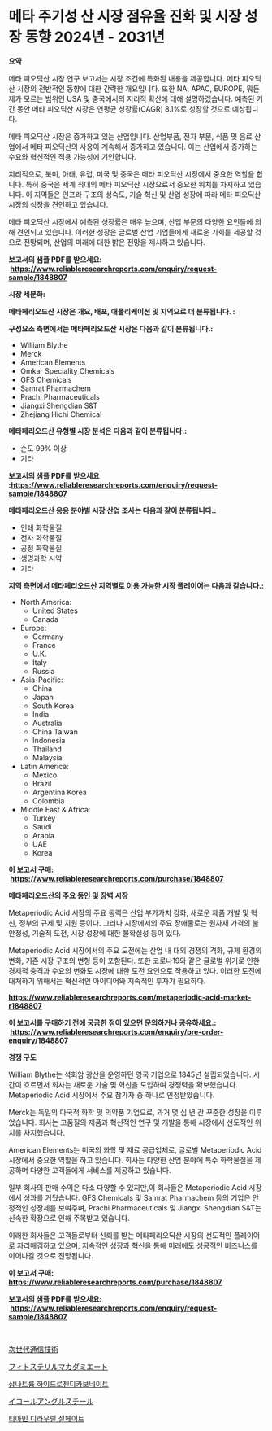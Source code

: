 <p><h1>메타 주기성 산 시장 점유율 진화 및 시장 성장 동향 2024년 - 2031년</h1></p><p><strong>요약</strong></p>
<p><p>메타 피오딕산 시장 연구 보고서는 시장 조건에 특화된 내용을 제공합니다. 메타 피오딕산 시장의 전반적인 동향에 대한 간략한 개요입니다. 또한 NA, APAC, EUROPE, 뭐든 제가 모르는 범위인 USA 및 중국에서의 지리적 확산에 대해 설명하겠습니다. 예측된 기간 동안 메타 피오딕산 시장은 연평균 성장률(CAGR) 8.1%로 성장할 것으로 예상됩니다.</p><p>메타 피오딕산 시장은 증가하고 있는 산업입니다. 산업부품, 전자 부문, 식품 및 음료 산업에서 메타 피오딕산의 사용이 계속해서 증가하고 있습니다. 이는 산업에서 증가하는 수요와 혁신적인 적용 가능성에 기인합니다.</p><p>지리적으로, 북미, 아태, 유럽, 미국 및 중국은 메타 피오딕산 시장에서 중요한 역할을 합니다. 특히 중국은 세계 최대의 메타 피오딕산 시장으로서 중요한 위치를 차지하고 있습니다. 이 지역들은 인프라 구조의 성숙도, 기술 혁신 및 산업 성장에 따라 메타 피오딕산 시장의 성장을 견인하고 있습니다.</p><p>메타 피오딕산 시장에서 예측된 성장률은 매우 높으며, 산업 부문의 다양한 요인들에 의해 견인되고 있습니다. 이러한 성장은 글로벌 산업 기업들에게 새로운 기회를 제공할 것으로 전망되며, 산업의 미래에 대한 밝은 전망을 제시하고 있습니다.</p></p>
<p><strong>보고서의 샘플 PDF를 받으세요: &nbsp;<a href="https://www.reliableresearchreports.com/enquiry/request-sample/1848807">https://www.reliableresearchreports.com/enquiry/request-sample/1848807</a></strong></p>
<p><strong>시장 세분화:</strong></p>
<p><strong> 메타페리오드산 시장은 개요, 배포, 애플리케이션 및 지역으로 더 분류됩니다. :</strong></p>
<p><strong>구성요소 측면에서는 메타페리오드산 시장은 다음과 같이 분류됩니다.:</strong></p>
<p><ul><li>William Blythe</li><li>Merck</li><li>American Elements</li><li>Omkar Speciality Chemicals</li><li>GFS Chemicals</li><li>Samrat Pharmachem</li><li>Prachi Pharmaceuticals</li><li>Jiangxi Shengdian S&T</li><li>Zhejiang Hichi Chemical</li></ul></p>
<p><strong> 메타페리오드산 유형별 시장 분석은 다음과 같이 분류됩니다.:</strong></p>
<p><ul><li>순도 99% 이상</li><li>기타</li></ul></p>
<p><strong>보고서의 샘플 PDF를 받으세요 :<a href="https://www.reliableresearchreports.com/enquiry/request-sample/1848807">https://www.reliableresearchreports.com/enquiry/request-sample/1848807</a></strong></p>
<p><strong> 메타페리오드산 응용 분야별 시장 산업 조사는 다음과 같이 분류됩니다.:</strong></p>
<p><ul><li>인쇄 화학물질</li><li>전자 화학물질</li><li>공정 화학물질</li><li>생명과학 시약</li><li>기타</li></ul></p>
<p><strong>지역 측면에서 메타페리오드산 지역별로 이용 가능한 시장 플레이어는 다음과 같습니다.:</strong></p>
<p><ul>
    <li>
        North America:
        <ul>
            <li>United States</li>
            <li>Canada</li>
        </ul>
    </li>
    <li>
        Europe:
        <ul>
            <li>Germany</li>
            <li>France</li>
            <li>U.K.</li>
            <li>Italy</li>
            <li>Russia</li>
        </ul>
    </li>
    <li>
        Asia-Pacific:
        <ul>
            <li>China</li>
            <li>Japan</li>
            <li>South Korea</li>
            <li>India</li>
            <li>Australia</li>
            <li>China Taiwan</li>
            <li>Indonesia</li>
            <li>Thailand</li>
            <li>Malaysia</li>
        </ul>
    </li>
    <li>
        Latin America:
        <ul>
            <li>Mexico</li>
            <li>Brazil</li>
            <li>Argentina Korea</li>
            <li>Colombia</li>
        </ul>
    </li>
    <li>
        Middle East & Africa:
        <ul>
            <li>Turkey</li>
            <li>Saudi</li>
            <li>Arabia</li>
            <li>UAE</li>
            <li>Korea</li>
        </ul>
    </li>
    </ul></p>
<p><strong>이 보고서 구매: &nbsp;<a href="https://www.reliableresearchreports.com/purchase/1848807">https://www.reliableresearchreports.com/purchase/1848807</a></strong></p>
<p><strong>메타페리오드산의 주요 동인 및 장벽 시장</strong></p>
<p><p>Metaperiodic Acid 시장의 주요 동력은 산업 부가가치 강화, 새로운 제품 개발 및 혁신, 정부의 규제 및 지원 등이다. 그러나 시장에서의 주요 장애물로는 원자재 가격의 불안정성, 기술적 도전, 시장 성장에 대한 불확실성 등이 있다.</p><p>Metaperiodic Acid 시장에서의 주요 도전에는 산업 내 대외 경쟁의 격화, 규제 환경의 변화, 기존 시장 구조의 변형 등이 포함된다. 또한 코로나19와 같은 글로벌 위기로 인한 경제적 충격과 수요의 변화도 시장에 대한 도전 요인으로 작용하고 있다. 이러한 도전에 대처하기 위해서는 혁신적인 아이디어와 지속적인 투자가 필요하다.</p></p>
<p><strong><a href="https://www.reliableresearchreports.com/metaperiodic-acid-market-r1848807">https://www.reliableresearchreports.com/metaperiodic-acid-market-r1848807</a></strong></p>
<p><strong>이 보고서를 구매하기 전에 궁금한 점이 있으면 문의하거나 공유하세요.: &nbsp;<a href="https://www.reliableresearchreports.com/enquiry/pre-order-enquiry/1848807">https://www.reliableresearchreports.com/enquiry/pre-order-enquiry/1848807</a></strong></p>
<p><strong>경쟁 구도</strong></p>
<p><p>William Blythe는 석회암 광산을 운영하던 영국 기업으로 1845년 설립되었습니다. 시간이 흐르면서 회사는 새로운 기술 및 혁신을 도입하여 경쟁력을 확보했습니다. Metaperiodic Acid 시장에서 주요 참가자 중 하나로 인정받았습니다.</p><p>Merck는 독일의 다국적 화학 및 의약품 기업으로, 과거 몇 십 년 간 꾸준한 성장을 이루었습니다. 회사는 고품질의 제품과 혁신적인 연구 및 개발을 통해 시장에서 선도적인 위치를 차지했습니다.</p><p>American Elements는 미국의 화학 및 재료 공급업체로, 글로벌 Metaperiodic Acid 시장에서 중요한 역할을 하고 있습니다. 회사는 다양한 산업 분야에 특수 화학물질을 제공하며 다양한 고객들에게 서비스를 제공하고 있습니다.</p><p>일부 회사의 판매 수익은 다소 다양할 수 있지만,이 회사들은 Metaperiodic Acid 시장에서 성과를 거뒀습니다. GFS Chemicals 및 Samrat Pharmachem 등의 기업은 안정적인 성장세를 보여주며, Prachi Pharmaceuticals 및 Jiangxi Shengdian S&T는 신속한 확장으로 인해 주목받고 있습니다.</p><p>이러한 회사들은 고객들로부터 신뢰를 받는 메타페리오딕산 시장의 선도적인 플레이어로 자리매김하고 있으며, 지속적인 성장과 혁신을 통해 미래에도 성공적인 비즈니스를 이어나갈 것으로 전망됩니다.</p></p>
<p><strong>이 보고서 구매: &nbsp; <a href="https://www.reliableresearchreports.com/purchase/1848807">https://www.reliableresearchreports.com/purchase/1848807</a></strong></p>
<p><strong>보고서의 샘플 PDF를 받으세요: &nbsp;<a href="https://www.reliableresearchreports.com/enquiry/request-sample/1848807">https://www.reliableresearchreports.com/enquiry/request-sample/1848807</a></strong><strong></strong></p>
<p>&nbsp;</p>
<p><p><a href="https://github.com/zjkmgcs938405/Market-Research-Report-List-2/blob/main/495636669118.md">次世代通信技術</a></p><p><a href="https://medium.com/@bonniehoppe1/%E3%83%95%E3%82%A3%E3%83%88%E3%82%B9%E3%83%81%E3%83%AD%E3%83%BC%E3%83%AB%E3%83%9E%E3%82%AB%E3%83%80%E3%83%9F%E3%82%A2%E3%83%BC%E3%83%88%E5%B8%82%E5%A0%B4-%E5%B8%82%E5%A0%B4%E3%82%B7%E3%82%A7%E3%82%A2-%E5%B8%82%E5%A0%B4%E5%8B%95%E5%90%91-%E5%B0%86%E6%9D%A5%E3%81%AE%E6%88%90%E9%95%B7%E3%82%92%E8%AA%BF%E6%9F%BB-4f6582fee3b6">フィトステリルマカダミエート</a></p><p><a href="https://github.com/KellyLyncyh543964/Market-Research-Report-List-1/blob/main/123310066929.md">삼나트륨 하이드로젠디카보네이트</a></p><p><a href="https://medium.com/@trevawiszk20231/%E5%B9%B3%E7%AD%89%E8%A7%92%E9%8B%BC%E5%B8%82%E5%A0%B4%E8%A6%8F%E6%A8%A1%E3%81%8C-%E4%B8%96%E7%95%8C%E7%94%A3%E6%A5%AD%E3%81%AB%E3%81%8A%E3%81%91%E3%82%8B%E6%9C%80%E9%81%A9%E3%81%AA%E3%83%9E%E3%83%BC%E3%82%B1%E3%83%86%E3%82%A3%E3%83%B3%E3%82%B0%E3%83%81%E3%83%A3%E3%83%8D%E3%83%AB%E3%82%92%E6%98%8E%E3%82%89%E3%81%8B%E3%81%AB%E3%81%97%E3%81%BE%E3%81%99-a739284b763c">イコールアングルスチール</a></p><p><a href="https://github.com/rcabello548/Market-Research-Report-List-1/blob/main/958921666930.md">티아민 디라우릴 설페이트</a></p></p>